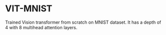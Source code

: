 # VIT-MNIST
Trained Vision transformer from scratch on MNIST dataset. It has a depth of 4 with 8 multihead attention layers.
